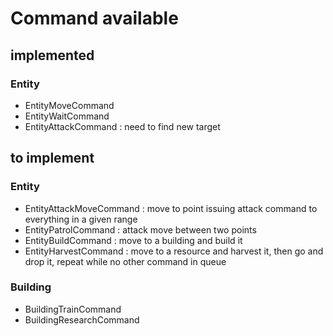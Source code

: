# Command available

## implemented

### Entity
- EntityMoveCommand
- EntityWaitCommand
- EntityAttackCommand : need to find new target

## to implement


### Entity
- EntityAttackMoveCommand : move to point issuing attack command to everything in a given range
- EntityPatrolCommand : attack move between two points
- EntityBuildCommand : move to a building and build it
- EntityHarvestCommand : move to a resource and harvest it, then go and drop it, repeat while no other command in queue

### Building
- BuildingTrainCommand
- BuildingResearchCommand
